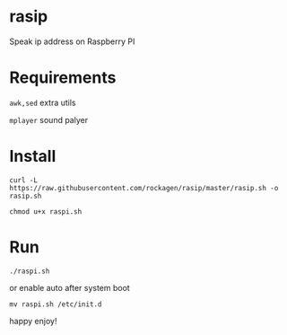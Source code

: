 # rasip
Speak ip address  on Raspberry PI 


# Requirements
`awk,sed` extra utils

`mplayer` sound palyer

# Install
`curl -L https://raw.githubusercontent.com/rockagen/rasip/master/rasip.sh -o rasip.sh`

`chmod u+x raspi.sh`

# Run
`./raspi.sh`

or enable auto after system boot

`mv raspi.sh /etc/init.d`

happy enjoy!
